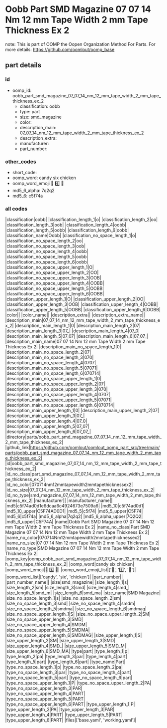 # Oobb Part SMD Magazine 07 07 14 Nm 12 mm Tape Width 2 mm Tape Thickness Ex 2  

note: This is part of OOMP the Oopen Organization Method For Parts. For more details: https://github.com/oomlout/oomp_base

##  part details





### id
* oomp_id: oobb_part_smd_magazine_07_07_14_nm_12_mm_tape_width_2_mm_tape_thickness_ex_2
  * classification: oobb
  * type: part
  * size: smd_magazine
  * color: 
  * description_main: 07_07_14_nm_12_mm_tape_width_2_mm_tape_thickness_ex_2
  * description_extra: 
  * manufacturer: 
  * part_number: 

### other_codes
* short_code: 
* oomp_word: candy six chicken
* oomp_word_emoji :candy: :six: :chicken:
* md5_6_alpha: 7q2q2
* md5_6: c5f74a

### all codes 
|classification|oobb|
|classification_length_1|o|
|classification_length_2|oo|
|classification_length_3|oob|
|classification_length_4|oobb|
|classification_length_5|oobb|
|classification_length_6|oobb|
|classification_name|Oobb|
|classification_no_space_length_1|o|
|classification_no_space_length_2|oo|
|classification_no_space_length_3|oob|
|classification_no_space_length_4|oobb|
|classification_no_space_length_5|oobb|
|classification_no_space_length_6|oobb|
|classification_no_space_upper_length_1|O|
|classification_no_space_upper_length_2|OO|
|classification_no_space_upper_length_3|OOB|
|classification_no_space_upper_length_4|OOBB|
|classification_no_space_upper_length_5|OOBB|
|classification_no_space_upper_length_6|OOBB|
|classification_upper_length_1|O|
|classification_upper_length_2|OO|
|classification_upper_length_3|OOB|
|classification_upper_length_4|OOBB|
|classification_upper_length_5|OOBB|
|classification_upper_length_6|OOBB|
|color||
|color_name||
|description_extra||
|description_extra_name||
|description_main|07_07_14_nm_12_mm_tape_width_2_mm_tape_thickness_ex_2|
|description_main_length_1|0|
|description_main_length_2|07|
|description_main_length_3|07_|
|description_main_length_4|07_0|
|description_main_length_5|07_07|
|description_main_length_6|07_07_|
|description_main_name|07 07 14 Nm 12 mm Tape Width 2 mm Tape Thickness Ex 2|
|description_main_no_space_length_1|0|
|description_main_no_space_length_2|07|
|description_main_no_space_length_3|070|
|description_main_no_space_length_4|0707|
|description_main_no_space_length_5|07071|
|description_main_no_space_length_6|070714|
|description_main_no_space_upper_length_1|0|
|description_main_no_space_upper_length_2|07|
|description_main_no_space_upper_length_3|070|
|description_main_no_space_upper_length_4|0707|
|description_main_no_space_upper_length_5|07071|
|description_main_no_space_upper_length_6|070714|
|description_main_upper_length_1|0|
|description_main_upper_length_2|07|
|description_main_upper_length_3|07_|
|description_main_upper_length_4|07_0|
|description_main_upper_length_5|07_07|
|description_main_upper_length_6|07_07_|
|directory|parts/oobb_part_smd_magazine_07_07_14_nm_12_mm_tape_width_2_mm_tape_thickness_ex_2|
|github_link|https://github.com/oomlout/oomlout_oomp_part_src/tree/main/parts/oobb_part_smd_magazine_07_07_14_nm_12_mm_tape_width_2_mm_tape_thickness_ex_2|
|id|oobb_part_smd_magazine_07_07_14_nm_12_mm_tape_width_2_mm_tape_thickness_ex_2|
|id_no_class|part_smd_magazine_07_07_14_nm_12_mm_tape_width_2_mm_tape_thickness_ex_2|
|id_no_color|070714nm12mmtapewidth2mmtapethicknessex2|
|id_no_size|07_07_14_nm_12_mm_tape_width_2_mm_tape_thickness_ex_2|
|id_no_type|smd_magazine_07_07_14_nm_12_mm_tape_width_2_mm_tape_thickness_ex_2|
|manufacturer||
|manufacturer_name||
|md5|c5f74ad0d1e6dcaa6c4924673e7509a6|
|md5_10|c5f74ad0d1|
|md5_10_upper|C5F74AD0D1|
|md5_5|c5f74|
|md5_5_upper|C5F74|
|md5_6|c5f74a|
|md5_6_alpha|7q2q2|
|md5_6_alpha_upper|7Q2Q2|
|md5_6_upper|C5F74A|
|name|Oobb Part SMD Magazine 07 07 14 Nm 12 mm Tape Width 2 mm Tape Thickness Ex 2|
|name_no_class|Part SMD Magazine 07 07 14 Nm 12 mm Tape Width 2 mm Tape Thickness Ex 2|
|name_no_color|070714Nm12mmtapewidth2mmtapethicknessex2|
|name_no_size|07 07 14 Nm 12 mm Tape Width 2 mm Tape Thickness Ex 2|
|name_no_type|SMD Magazine 07 07 14 Nm 12 mm Tape Width 2 mm Tape Thickness Ex 2|
|oomp_key|oomp_oobb_part_smd_magazine_07_07_14_nm_12_mm_tape_width_2_mm_tape_thickness_ex_2|
|oomp_word|candy six chicken|
|oomp_word_emoji|:candy: :six: :chicken:|
|oomp_word_emoji_list|[':candy:', ':six:', ':chicken:']|
|oomp_word_list|['candy', 'six', 'chicken']|
|part_number||
|part_number_name||
|size|smd_magazine|
|size_length_1|s|
|size_length_2|sm|
|size_length_3|smd|
|size_length_4|smd_|
|size_length_5|smd_m|
|size_length_6|smd_ma|
|size_name|SMD Magazine|
|size_no_space_length_1|s|
|size_no_space_length_2|sm|
|size_no_space_length_3|smd|
|size_no_space_length_4|smdm|
|size_no_space_length_5|smdma|
|size_no_space_length_6|smdmag|
|size_no_space_upper_length_1|S|
|size_no_space_upper_length_2|SM|
|size_no_space_upper_length_3|SMD|
|size_no_space_upper_length_4|SMDM|
|size_no_space_upper_length_5|SMDMA|
|size_no_space_upper_length_6|SMDMAG|
|size_upper_length_1|S|
|size_upper_length_2|SM|
|size_upper_length_3|SMD|
|size_upper_length_4|SMD_|
|size_upper_length_5|SMD_M|
|size_upper_length_6|SMD_MA|
|type|part|
|type_length_1|p|
|type_length_2|pa|
|type_length_3|par|
|type_length_4|part|
|type_length_5|part|
|type_length_6|part|
|type_name|Part|
|type_no_space_length_1|p|
|type_no_space_length_2|pa|
|type_no_space_length_3|par|
|type_no_space_length_4|part|
|type_no_space_length_5|part|
|type_no_space_length_6|part|
|type_no_space_upper_length_1|P|
|type_no_space_upper_length_2|PA|
|type_no_space_upper_length_3|PAR|
|type_no_space_upper_length_4|PART|
|type_no_space_upper_length_5|PART|
|type_no_space_upper_length_6|PART|
|type_upper_length_1|P|
|type_upper_length_2|PA|
|type_upper_length_3|PAR|
|type_upper_length_4|PART|
|type_upper_length_5|PART|
|type_upper_length_6|PART|
|files|['base.yaml', 'working.yaml']|
